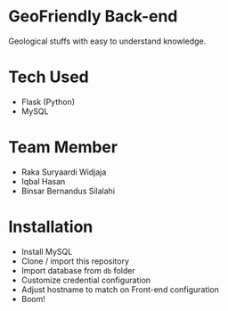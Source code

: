 # GeoFriendly Back-end
Geological stuffs with easy to understand knowledge.

# Tech Used
- Flask (Python)
- MySQL

# Team Member
- Raka Suryaardi Widjaja
- Iqbal Hasan
- Binsar Bernandus Silalahi

# Installation
- Install MySQL
- Clone / import this repository
- Import database from `db` folder
- Customize credential configuration
- Adjust hostname to match on Front-end configuration
- Boom!